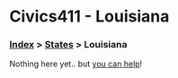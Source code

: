 # Civics411 - Louisiana

### [Index](../../README.md) > [States](../) > Louisiana

Nothing here yet.. but [you can help](../../CONTRIBUTING.md)!
